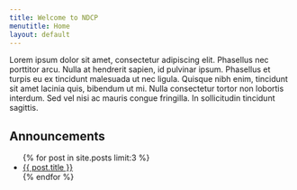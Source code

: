 ```yaml
---
title: Welcome to NDCP
menutitle: Home
layout: default
---
```


<p>
  Lorem ipsum dolor sit amet, consectetur adipiscing elit. Phasellus nec porttitor arcu. Nulla at hendrerit sapien, id pulvinar ipsum. Phasellus et turpis eu ex tincidunt malesuada ut nec ligula. Quisque nibh enim, tincidunt sit amet lacinia quis, bibendum ut mi. Nulla consectetur tortor non lobortis interdum. Sed vel nisi ac mauris congue fringilla. In sollicitudin tincidunt sagittis.
</p>

## Announcements

<ul>
  {% for post in site.posts limit:3 %}
  <li>
    <a href="{{ site.basepath }}{{ post.url }}">{{ post.title }}</a>
  </li>
  {% endfor %}
</ul>
